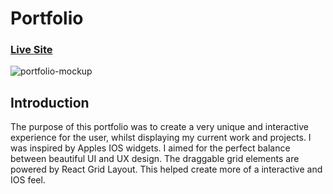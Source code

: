 # Portfolio

### [Live Site](https://jordanbinnie.com)

![portfolio-mockup](https://user-images.githubusercontent.com/110155852/189001381-ada69b51-8db6-4dfb-bca8-823abf8266b1.png)

## Introduction

The purpose of this portfolio was to create a very unique and interactive experience for the user, whilst displaying my current work and projects. 
I was inspired by Apples IOS widgets. 
I aimed for the perfect balance between beautiful UI and UX design. 
The draggable grid elements are powered by React Grid Layout. This helped create more of a interactive and IOS feel.